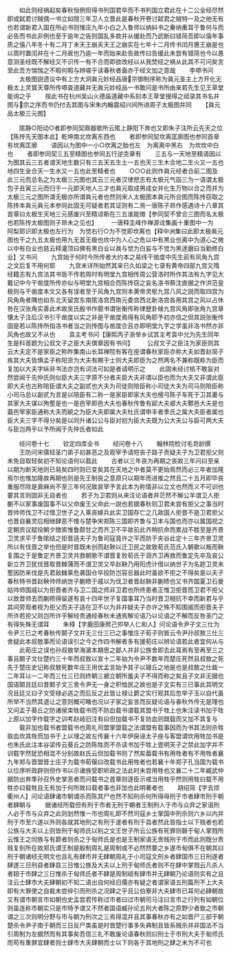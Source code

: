 <!-- { "loadSidebar": true } -->
　　如此则经祸起矣春秋恒例但得书列国君卒而不书列国立君此在十二公全经尽然即或弑君讨贼偶一书立如隠三年卫人立晋此是春秋开卷讨弑君之贼特一及之他无有也若谓新君入国在所必书则惟庄九年小白之入鲁师以纳紏书之秦纳重耳于鲁何与而必告而书此非例也至于逾年之告则国乱多故并从缓赴而乃武断曰错简吾即以僖年事质之僖八年冬十有二月丁未天王崩夫天王之崩实在七年十二月传书闰月惠王崩是也以周时置闰并在十二月故也乃逾一年而始来赴告故传曰告缓此未尝有错简也今以愚意测圣经既不解经又不识传一有不合而即欲改经以从我焚经之祸从此其不可问矣言至此吾方惴惴之不暇何暇与辨嗟乎读春秋者盍亦于经文加之意哉
　　李塨书问
　　太极图説遗议中有上方大洞眞元妙经品唐宗御制序称为眞元圣主上方开化无极太上灵寳天尊所传塨查道藏并无眞元妙经品一书敢问是书所由来若先生见王草堂能询之乎
　　按此书在杭州吴山火德庙道藏中系刻本王草堂搜得之祗录其书名并图与宗之序而书仍付去其图与宋朱内翰震绍兴间所进周子太极图并同
　　【眞元品太极三元图】

　　隂静○阳动○者即参同契鼎器歌所云隂上静阳下奔也又即朱子注所云先天之位【陈抟先天图本此】乾坤南北坎离东西也
　　者即参同契坎离匡廓图也参同首章有坎离匡廓
　　语因以为图中一小○坎离之胎也左　为离离中黑右　为坎坎中白也
　　者即参同契三五至精图也参同五行逆克章有
　　三五与一天地至精语因以为图其云三五者谓天地生数只有三五天五生土一五也天三生木合地二生火又一五也地四生金合天一生水又一五也此至精者也
　　○○○此则作眞元经者合前二图及此三元而总名之为太极三元图也其云三元者汉律厯志有太极元气函三为一语谓太极包子丑寅三元而归于一元即天地人三才也眞元取成男成女并化生万物以合之而并为太极三元之图所谓无极亦所谓眞元者也然则宋人太极图本眞元所合图而陈抟窃取之陈抟本眞元眞元本参同此固无可疑者若其证则有二焉一唐陈子昻作感遇诗十八章其首章曰太极生天地三元感废兴至精谅斯在三五谁能徴【参同契不曾合三图而名太极也若陈抟太极图则子昻未之见也】
　　一唐释圭峰作禅源诠集画十重图中一为　阿梨耶识即太极也左行为　为觉右行○为不觉即坎离也【释中洲集曰此即太极眞元图也干之九五太极也用九无首无极也坎中为人心之危以中有黒业也离中为道心之微以中有白业也慈云释灌顶曰佛有黑白业以眞与觉为白妄与不觉为黑逹磨曰当勤修白业】又书问
　　九宫始于何时今所传者大约本之易纬干凿度中先生前有风角九宫之文后复不用何耶
　　九宫未详所始然其来已久如梁之七录有黄帝四部九宫又隋经籍志有九宫法其书皆不传若周时有明堂九宫相传周公营洛时所作其法有九字见大戴记中今干凿度所传亦似与明堂九宫相合而陈抟窃之妄名洛书蔡沈直据之作洪范皇极则与干凿度本文又各有误者至于风角九宫则本黄帝灵枢九宫八风之説而取四宫为风角角者隅也如东北天留宫东南隂洛宫西南元委宫西北新洛宫各用其宫之风以占休咎在汉张角实善此术故吴氏殷书作臆书谓张衡传称律歴卦候九宫风角即张角九宫章懐太子注后汉书引干凿度以实之非是干凿度焉得有风角耶予初亦信之但其説张衡传固是若以陈抟所指洛书者当之则抟图与凿度合且亦即明堂九字之学虽非洛书然亦非风角也故又不从也
　　袁主考书问【康熙丙子浙举乡试其主考袁中允为先生同年生是科首题为公叔文子之臣大夫僎章因有书问】
　　公叔文子之臣注为家臣则其云大夫定不是家臣之称昨集南山长耳禅院有客在座谓春秋家臣亦称大夫如晋赵简子疾其大夫皆惧孟子称阳货为大夫有赐于士则大夫即臣为之然两名不兼称既称为臣而复加以大夫字纵非书法亦岂有词法可如是者请明示之
　　此固未经讨核不敢妄对然尝闻于先仲氏则似臣大夫三字原不分者夫臣大夫非谓以臣也而为大夫又非谓此臣即大夫也古称陪臣谓大夫之副贰也大夫为司徒则陪臣称小司徒大夫为司马则陪臣称小司马总以副贰为言是以陪臣有二称一是家臣即家大夫也檀弓陈子车死于卫其妻与其家大夫谋以殉塟是也一是邑宰即邑大夫也春秋传鲁有郈大夫郕大夫鄹邑大夫是也葢邑宰家臣通称大夫而綂之为臣大夫即属大夫杜氏谓申丰者季氏之属大夫臣者属也臣大夫三字不得分矣是以同升诸公公与臣对初为臣大夫既为公大夫公与臣可两大夫与臣岂两乎以予所闻于先仲氏者如此

　　经问卷十七
　　钦定四库全书
　　经问卷十八
　　翰林院检讨毛竒龄撰
　　王防问宋儒轻圣门弟子初甚恶之及观宰予请短丧子路子贡疑夫子为卫君拒父则未免自取轻矣初不知论语何以载此
　　古者以三年丧为再期之丧故三年问曰至亲以期为断天地则已易矣四时则已变矣其在天地之中者莫不更始焉然而必三年者加隆焉尔也惟加隆故再期也则是先王制丧之意原只以期年而进推之然且二十五月即毕丧重服尽除是衰麻尚不至三年何况致哀宰予言此本为称情非以立文也然而义不可训也要其言则固非无自者也
　　若子为卫君则从来注论语者并茫然不解公羊谓卫人拒蒯不以家事废国事不以父命废王父命此一説也若据春秋则卫君未尝有拒父之事当时晋帅师伐卫不过借卫世子之入乘丧嫁兵此实卫国存亡之几故国人拒晋不是卫君拒父也晋自襄灵后相继肆恶不惟与楚争宋郑陈三国即齐鲁与卫本与国也而亦以属国视之定朝贡议赋役朝夕徴索惟鲁颇甘之而齐卫不平故前此齐稍抗命而累战不胜至是齐景卫灵求平于鲁隂结之拒晋适夫子为鲁司寇竟许之平而防于夹谷此定十三年齐景卫灵所以有伐晋之举也但是时晋既未创而赵鞅以迁卫民之故致荀氏范氏入朝歌以叛而鞅复围之于是鲁定齐景卫灵共救朝歌不谓晋复败荀氏于涵齐卫再救而鲁定先卒及哀公新立齐卫犹伐晋取晋棘蒲而不谓卫灵又卒赵鞅乃用阳虎计借以纳世子为名趂卫灵未塟因防来伐是先君敌雠乘危袭国仓卒投防岂容忌器此时虽欲不拒之不得矣是以夫子春秋特书晋赵鞅帅师纳世子蒯瞆于戚以为伐卫者晋赵鞅非蒯瞆也又书齐国夏卫石曼姑帅师围戚以为拒晋者齐与卫二国之师非卫君也所终患者正惟卫拒晋而卫君不拒父以致晋师去而蒯瞆得留遂有哀十四年世子复国事耳乃当时晋卫相抗不幸而新君与乎其间旁观者视为拒父而夫子适在卫不以为非并疑夫子亦许之殊不知围戚而拒晋夫子所许若拒父则岂所许乎解经贵通经春秋未通焉解论语乃以论语之不解而反咎圣门之有得失殊无谓耳
　　朱樟【字鹿田康熈己夘举人仁和人】问论语令尹子文三仕为令尹三已之考春秋传鬬子文并无三仕三已之事惟庄子荀子则皆云令尹孙叔敖三仕三舍疑此本叔敖事而论语误引之今之作四书解者多有援荀庄以辨论语若此者宜何从与
　　此荀庄之误也孙叔敖举海濵本期思之鄙人并非公族舍即去此耳焉有至再至三之事且鬭子文仕楚约三十年而叔敖以宣十二年始为令尹不数年而楚庄死然且叔敖之死先于楚庄史记称叔敖死数年庄王用优孟言始予其子以寝丘之地是也是叔敖之仕裁一二年耳以一二年而三仕三已则终朝三褫立朝所羞夫子不得而称之矣且子文非无据也国语鬬且廷曰昔鬭子文三舍令尹无一身之积恤民之故也是子文实有三已事此其明文况且廷又曰子文受禄必逃之而后反之此皆让禄让爵之实行观其后忽举子玉以自代虽所举不当然其退让之意则概可睹也况以子家之妄言而反疑论语与春秋外传无是理也又问孟子葵丘之防诸侯束牲载书而不防血载书谓载其盟书于牲上也朱注读书加于牲上原以加字作载字之训考赵岐旧注有曰但加载书不复防血则既载而又加不其复与
　　载非加也载书者盟载书也周礼司盟掌盟载之法谓盟有载事因而为书其法则杀牲取血坎其牲而加书于上以埋之故左传襄十六年伊戾诬太子痤与客盟谓坎用牲加书是也朱氏此注本谷梁传云葵丘之防陈牲而不杀读书加于牲上壹明天子之禁此加字并不训载字然犹恐相混不分别故赵氏云但加载书则了然矣葢载书有用牲者有不用牲者襄九年郑与晋盟晋士庄子为载书荀偃曰改载书此用牲者也若襄十年郑子孔当国为载书以位序听政辟则但作书以示诸族受职听政之法此时未尝用牲也又襄二十二年臧武仲据防出奔季孙召外史掌恶者而问载书之首章则逐臣示戒当用牲乎然则用牲曰载不用牲亦曰载牲且无有加于何所故曰载者事也非加也此明著者也
　　胡绍简【字去烦衢州人】问论语肆诸市朝谓杀而陈其尸也然不知刑杀何所得毋刑于市者肆市刑于朝者肆朝与
　　据诸经所载但有刑于市者无刑于朝者王制刑人于市与众弃之家语刑人必于市与众弃之此则划然惟一市也周礼即不然司寇乡士掌国中刑杀则六乡以内并刑于市至六遂以外则各就其地刑之有刑于遂者有刑于县者然此皆指士以下贱者也若公族与大夫以上则皆刑于甸师氏以别之文王世子所云公族有死罪则磬于甸人掌戮所云惟王之同族与有爵者则杀之于甸师氏是也是王制家语无贵贱刑于市而此则既分贵贱复别所在故郑氏谓王制是殷制周礼是周制或不必然然要之乡遂市甸俱不在朝其曰刑于朝诸经无明文也且礼有肆市并无肆朝周礼于小司寇文刑乡者肆国市三日刑遂者肆遂三日刑县者肆县三日惟公族及大夫以上刑于甸师氏者则不在肆中掌戮云凡杀人者踣于市肆之三日惟杀于甸师氏者不肆是周制祗有肆市并无肆朝乃论语则实有之且注云士肆市大夫肆朝初不知二语出自何经旧儒亦有疑之者谓家语五刑篇刑不上大夫即有大罪使之自裁未尝捽引而刑杀之况肆之乎且公伯寮非大夫肆市已耳何必肆朝故又有谓市朝言市如朝也史孟尝君传称过市者曰过市朝司马注曰言市之行列有如朝位则虽连称市朝实只是市特予谓又不然者国语臧孙论五刑大者陈之原野少者致之市朝谓之三次则明分野与市与朝为刑次之三焉得混并且其事春秋亦有之如晋尸三郤于朝楚杀令尹子南于朝而三日反尸类虽是时晋楚行事多失典制且皆系贼杀并非国法不当引周制为左据然而有其事矣吾信三礼不敢废论语春秋则曰刑士于市刑大夫于甸师氏而苟有重罪宜肆者则士肆市大夫肆朝而士以下则各于其地刑之肆之未为不可也
